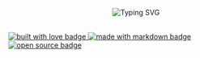 <p align="center">
  <!-- Typing SVG 居中显示 -->
  <img src="https://readme-typing-svg.demolab.com/?lines=moCpper" alt="Typing SVG" />
  
  <!-- 徽章链接 -->
  <br /> <!-- 换行 -->
  <a href="https://github.com/EddieHubCommunity" target="_blank" rel="noopener noreferrer">
    <img src="https://img.shields.io/badge/code-Modern%20C++-blue" alt="built with love badge" />
  </a>
  <a href="https://github.com/EddieHubCommunity" target="_blank" rel="noopener noreferrer">
    <img src="https://img.shields.io/badge/%E5%96%9C%E6%AC%A2-Modern%20C++-red" alt="made with markdown badge" />
  </a>
  <a href="https://github.com/EddieHubCommunity" target="_blank" rel="noopener noreferrer">
    <img src="https://img.shields.io/badge/%E7%88%B1%E5%A5%BD-ACG-red" alt="open source badge" />
  </a>
</p>
<!--
**moCpper/moCpper** is a ✨ _special_ ✨ repository because its `README.md` (this file) appears on your GitHub profile.

Here are some ideas to get you started:

- 🔭 I’m currently working on ...
- 🌱 I’m currently learning ...
- 👯 I’m looking to collaborate on ...
- 🤔 I’m looking for help with ...
- 💬 Ask me about ...
- 📫 How to reach me: ...
- 😄 Pronouns: ...
- ⚡ Fun fact: ...
-->
